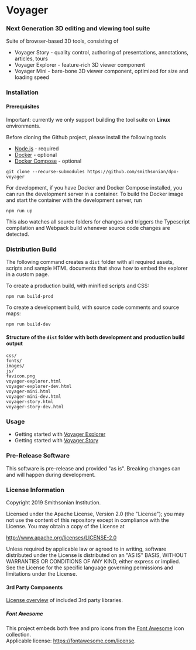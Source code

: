 # Voyager
### Next Generation 3D editing and viewing tool suite

Suite of browser-based 3D tools, consisting of

 * Voyager Story - quality control, authoring of presentations, annotations, articles, tours
 * Voyager Explorer - feature-rich 3D viewer component
 * Voyager Mini - bare-bone 3D viewer component, optimized for size and loading speed

### Installation

#### Prerequisites

Important: currently we only support building the tool suite on **Linux** environments.

Before cloning the Github project, please install the following tools
 * [Node.js](https://nodejs.org/en/) - required
 * [Docker](https://www.docker.com/) - optional
 * [Docker Compose](https://docs.docker.com/compose/install/) - optional

```$bash
git clone --recurse-submodules https://github.com/smithsonian/dpo-voyager
```

For development, if you have Docker and Docker Compose installed, you can run the development server in a container.
To build the Docker image and start the container with the development server, run
```$bash
npm run up
```
This also watches all source folders for changes and triggers the Typescript compilation and Webpack build whenever
source code changes are detected.

### Distribution Build

The following command creates a `dist` folder with all required assets, scripts and sample HTML documents that show
how to embed the explorer in a custom page.

To create a production build, with minified scripts and CSS:
```$bash
npm run build-prod
```

To create a development build, with source code comments and source maps:
```$bash
npm run build-dev
```

#### Structure of the `dist` folder with both development and production build output
```$bash
css/
fonts/
images/
js/
favicon.png
voyager-explorer.html
voyager-explorer-dev.html
voyager-mini.html
voyager-mini-dev.html
voyager-story.html
voyager-story-dev.html
```

### Usage

 * Getting started with [Voyager Explorer](/doc/manual/explorer-start.md)
 * Getting started with [Voyager Story](/doc/manual/story-start.md)

### Pre-Release Software
This software is pre-release and provided "as is". Breaking changes can and will happen during development.

### License Information
Copyright 2019 Smithsonian Institution.

Licensed under the Apache License, Version 2.0 (the "License"); you may not use the content of this repository except in compliance with the License. You may obtain a copy of the License at

http://www.apache.org/licenses/LICENSE-2.0

Unless required by applicable law or agreed to in writing, software distributed under the License is distributed on an "AS IS" BASIS, WITHOUT WARRANTIES OR CONDITIONS OF ANY KIND, either express or implied. See the License for the specific language governing permissions and limitations under the License.

#### 3rd Party Components

[License overview](./3RD_PARTY_LICENSES.txt) of included 3rd party libraries.

##### Font Awesome

This project embeds both free and pro icons from the [Font Awesome](https://fontawesome.com) icon collection.  
Applicable license: https://fontawesome.com/license.

